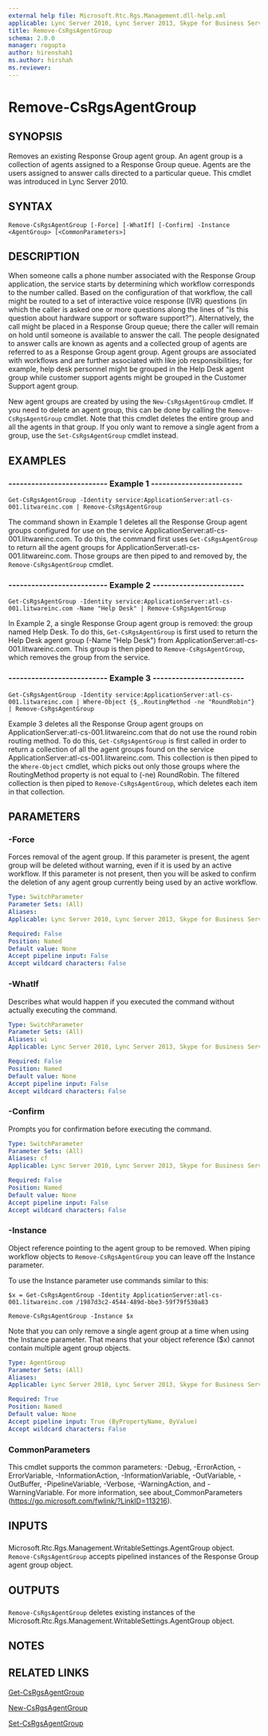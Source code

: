 ```yaml
---
external help file: Microsoft.Rtc.Rgs.Management.dll-help.xml
applicable: Lync Server 2010, Lync Server 2013, Skype for Business Server 2015, Skype for Business Server 2019
title: Remove-CsRgsAgentGroup
schema: 2.0.0
manager: rogupta
author: hirenshah1
ms.author: hirshah
ms.reviewer:
---
```


# Remove-CsRgsAgentGroup

## SYNOPSIS
Removes an existing Response Group agent group.
An agent group is a collection of agents assigned to a Response Group queue.
Agents are the users assigned to answer calls directed to a particular queue.
This cmdlet was introduced in Lync Server 2010.


## SYNTAX

```
Remove-CsRgsAgentGroup [-Force] [-WhatIf] [-Confirm] -Instance <AgentGroup> [<CommonParameters>]
```

## DESCRIPTION
When someone calls a phone number associated with the Response Group application, the service starts by determining which workflow corresponds to the number called.
Based on the configuration of that workflow, the call might be routed to a set of interactive voice response (IVR) questions (in which the caller is asked one or more questions along the lines of "Is this question about hardware support or software support?").
Alternatively, the call might be placed in a Response Group queue; there the caller will remain on hold until someone is available to answer the call.
The people designated to answer calls are known as agents and a collected group of agents are referred to as a Response Group agent group.
Agent groups are associated with workflows and are further associated with like job responsibilities; for example, help desk personnel might be grouped in the Help Desk agent group while customer support agents might be grouped in the Customer Support agent group.

New agent groups are created by using the `New-CsRgsAgentGroup` cmdlet.
If you need to delete an agent group, this can be done by calling the `Remove-CsRgsAgentGroup` cmdlet.
Note that this cmdlet deletes the entire group and all the agents in that group.
If you only want to remove a single agent from a group, use the `Set-CsRgsAgentGroup` cmdlet instead.


## EXAMPLES

### -------------------------- Example 1 ------------------------
```
Get-CsRgsAgentGroup -Identity service:ApplicationServer:atl-cs-001.litwareinc.com | Remove-CsRgsAgentGroup
```

The command shown in Example 1 deletes all the Response Group agent groups configured for use on the service ApplicationServer:atl-cs-001.litwareinc.com.
To do this, the command first uses `Get-CsRgsAgentGroup` to return all the agent groups for ApplicationServer:atl-cs-001.litwareinc.com.
Those groups are then piped to and removed by, the `Remove-CsRgsAgentGroup` cmdlet.


### -------------------------- Example 2 ------------------------
```
Get-CsRgsAgentGroup -Identity service:ApplicationServer:atl-cs-001.litwareinc.com -Name "Help Desk" | Remove-CsRgsAgentGroup
```

In Example 2, a single Response Group agent group is removed: the group named Help Desk.
To do this, `Get-CsRgsAgentGroup` is first used to return the Help Desk agent group (-Name "Help Desk") from ApplicationServer:atl-cs-001.litwareinc.com.
This group is then piped to `Remove-CsRgsAgentGroup`, which removes the group from the service.


### -------------------------- Example 3 ------------------------
```
Get-CsRgsAgentGroup -Identity service:ApplicationServer:atl-cs-001.litwareinc.com | Where-Object {$_.RoutingMethod -ne "RoundRobin"} | Remove-CsRgsAgentGroup
```

Example 3 deletes all the Response Group agent groups on ApplicationServer:atl-cs-001.litwareinc.com that do not use the round robin routing method.
To do this, `Get-CsRgsAgentGroup` is first called in order to return a collection of all the agent groups found on the service ApplicationServer:atl-cs-001.litwareinc.com.
This collection is then piped to the `Where-Object` cmdlet, which picks out only those groups where the RoutingMethod property is not equal to (-ne) RoundRobin.
The filtered collection is then piped to `Remove-CsRgsAgentGroup`, which deletes each item in that collection.


## PARAMETERS

### -Force
Forces removal of the agent group.
If this parameter is present, the agent group will be deleted without warning, even if it is used by an active workflow.
If this parameter is not present, then you will be asked to confirm the deletion of any agent group currently being used by an active workflow.

```yaml
Type: SwitchParameter
Parameter Sets: (All)
Aliases: 
Applicable: Lync Server 2010, Lync Server 2013, Skype for Business Server 2015, Skype for Business Server 2019

Required: False
Position: Named
Default value: None
Accept pipeline input: False
Accept wildcard characters: False
```

### -WhatIf
Describes what would happen if you executed the command without actually executing the command.

```yaml
Type: SwitchParameter
Parameter Sets: (All)
Aliases: wi
Applicable: Lync Server 2010, Lync Server 2013, Skype for Business Server 2015, Skype for Business Server 2019

Required: False
Position: Named
Default value: None
Accept pipeline input: False
Accept wildcard characters: False
```

### -Confirm
Prompts you for confirmation before executing the command.

```yaml
Type: SwitchParameter
Parameter Sets: (All)
Aliases: cf
Applicable: Lync Server 2010, Lync Server 2013, Skype for Business Server 2015, Skype for Business Server 2019

Required: False
Position: Named
Default value: None
Accept pipeline input: False
Accept wildcard characters: False
```

### -Instance
Object reference pointing to the agent group to be removed.
When piping workflow objects to `Remove-CsRgsAgentGroup` you can leave off the Instance parameter.

To use the Instance parameter use commands similar to this:

`$x = Get-CsRgsAgentGroup -Identity ApplicationServer:atl-cs-001.litwareinc.com /1987d3c2-4544-489d-bbe3-59f79f530a83`

`Remove-CsRgsAgentGroup -Instance $x`

Note that you can only remove a single agent group at a time when using the Instance parameter.
That means that your object reference ($x) cannot contain multiple agent group objects.


```yaml
Type: AgentGroup
Parameter Sets: (All)
Aliases: 
Applicable: Lync Server 2010, Lync Server 2013, Skype for Business Server 2015, Skype for Business Server 2019

Required: True
Position: Named
Default value: None
Accept pipeline input: True (ByPropertyName, ByValue)
Accept wildcard characters: False
```

### CommonParameters
This cmdlet supports the common parameters: -Debug, -ErrorAction, -ErrorVariable, -InformationAction, -InformationVariable, -OutVariable, -OutBuffer, -PipelineVariable, -Verbose, -WarningAction, and -WarningVariable. For more information, see about_CommonParameters (https://go.microsoft.com/fwlink/?LinkID=113216).

## INPUTS

###  
Microsoft.Rtc.Rgs.Management.WritableSettings.AgentGroup object.
`Remove-CsRgsAgentGroup` accepts pipelined instances of the Response Group agent group object.

## OUTPUTS

###  
`Remove-CsRgsAgentGroup` deletes existing instances of the Microsoft.Rtc.Rgs.Management.WritableSettings.AgentGroup object.

## NOTES

## RELATED LINKS

[Get-CsRgsAgentGroup](Get-CsRgsAgentGroup.md)

[New-CsRgsAgentGroup](New-CsRgsAgentGroup.md)

[Set-CsRgsAgentGroup](Set-CsRgsAgentGroup.md)

